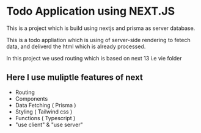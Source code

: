 # Todo Application using NEXT.JS
This is a project which is build using nextjs and prisma as server database.

This is a todo appliation which is using of server-side rendering to fetech data, and deliverd the html
which is already processed.

In this project we used routing which is based on next 13 i.e vie folder
## Here I use muliptle features of next
- Routing
- Components
- Data Fetching ( Prisma )
- Styling ( Tailwind css )
- Functions ( Typescript )
- "use client" & "use server"
